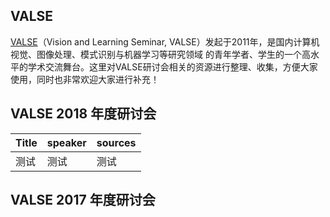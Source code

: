 ## VALSE

[VALSE](http://valser.org/)（Vision and Learning Seminar, VALSE）发起于2011年，是国内计算机视觉、图像处理、模式识别与机器学习等研究领域
的青年学者、学生的一个高水平的学术交流舞台。这里对VALSE研讨会相关的资源进行整理、收集，方便大家使用，同时也非常欢迎大家进行补充！

## VALSE 2018 年度研讨会

Title  | speaker | sources
------------- | ------------- | -------------
测试  | 测试 | 测试

## VALSE 2017 年度研讨会
